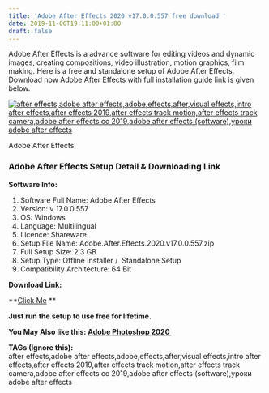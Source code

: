 ```yaml
---
title: 'Adobe After Effects 2020 v17.0.0.557 free download '
date: 2019-11-06T19:11:00+01:00
draft: false
---
```


Adobe After Effects is a advance software for editing videos and dynamic images, creating compositions, video illustration, motion graphics, film making. Here is a free and standalone setup of Adobe After Effects. Download now Adobe After Effects with full installation guide link is given below.  
  
  

[![after effects,adobe after effects,adobe,effects,after,visual effects,intro after effects,after effects 2019,after effects track motion,after effects track camera,adobe after effects cc 2019,adobe after effects (software),уроки adobe after effects](https://1.bp.blogspot.com/-A-pg64_3v_s/XcMLm-gGHnI/AAAAAAAAAxI/nMC5qapPwbEtch0I5NrMGtENoZR-QjC4ACLcBGAsYHQ/s320/Adobe-After-Effects.png "Adobe After Effects free download")](https://1.bp.blogspot.com/-A-pg64_3v_s/XcMLm-gGHnI/AAAAAAAAAxI/nMC5qapPwbEtch0I5NrMGtENoZR-QjC4ACLcBGAsYHQ/s1600/Adobe-After-Effects.png)

Adobe After Effects

  

  

  

### Adobe After Effects Setup Detail & Downloading Link

  

  

**Software Info:**

1.  Software Full Name: Adobe After Effects
2.  Version: v 17.0.0.557 
3.  OS: Windows
4.  Language: Multilingual
5.  Licence: Shareware
6.  Setup File Name: Adobe.After.Effects.2020.v17.0.0.557.zip
7.  Full Setup Size: 2.3 GB
8.  Setup Type: Offline Installer /  Standalone Setup
9.  Compatibility Architecture: 64 Bit 

**Download Link:**

**[Click Me](https://uploadrar.com/zr016qxca9ot) **  
  
**Just run the setup to use free for lifetime.**  
  
  
  

**You May Also like this: [Adobe Photoshop 2020 ](https://pcappsstock.blogspot.com/2019/10/adobe-photoshop-2020-free.html)**

  

  

  

**TAGs (Ignore this):**  
after effects,adobe after effects,adobe,effects,after,visual effects,intro after effects,after effects 2019,after effects track motion,after effects track camera,adobe after effects cc 2019,adobe after effects (software),уроки adobe after effects
